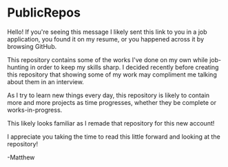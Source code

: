 # PublicRepos
Hello! If you're seeing this message I likely sent this link to you in a job application, you found it on my resume, or you happened across it by browsing GitHub.

This repository contains some of the works I've done on my own while job-hunting in order to keep my skills sharp. I decided recently before creating this repository 
that showing some of my work may compliment me talking about them in an interview.

As I try to learn new things every day, this repository is likely to contain more and more projects as time progresses, whether they be complete or works-in-progress.

This likely looks familiar as I remade that repository for this new account!

I appreciate you taking the time to read this little forward and looking at the repository!

-Matthew
